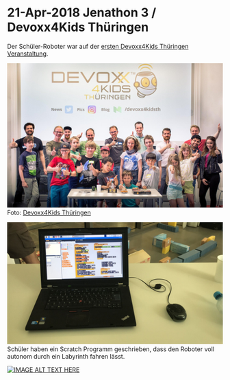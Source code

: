 # 21-Apr-2018 Jenathon 3 / Devoxx4Kids Thüringen

Der Schüler-Roboter war auf der [ersten Devoxx4Kids Thüringen Veranstaltung](https://www.meetup.com/jugthde/events/250002237/).

![Gruppenbild](images/2018-04-21_Gruppenbild.jpg)
Foto: [Devoxx4Kids Thüringen](https://twitter.com/Devoxx4KidsTh/status/987843731784175616)

![Scratch](images/2018-04-21_Scratch.jpg)
Schüler haben ein Scratch Programm geschrieben, dass den Roboter voll autonom durch ein Labyrinth fahren lässt.

[![IMAGE ALT TEXT HERE](http://img.youtube.com/vi/8GMmT0kK9h0/0.jpg)](http://www.youtube.com/watch?v=8GMmT0kK9h0)
